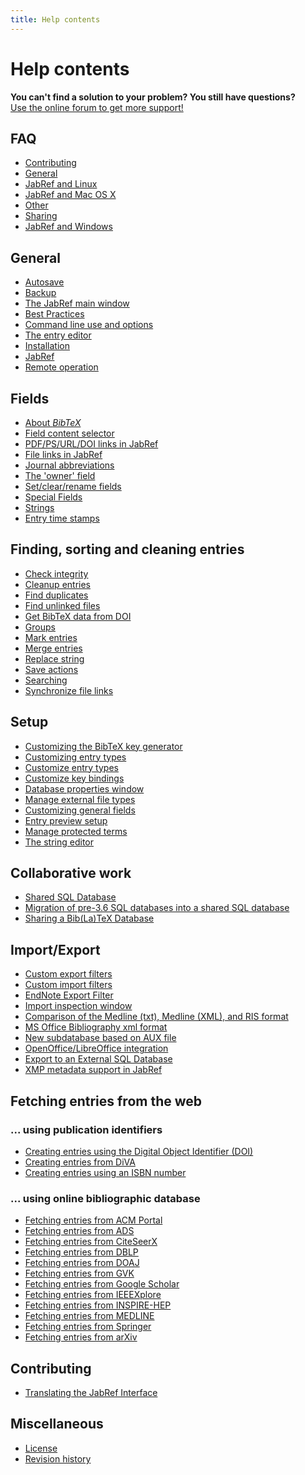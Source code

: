 ```yaml
---
title: Help contents
---
```


# Help contents

<div class="panel panel-info">
  <div class="panel-heading">
    <strong>You can't find a solution to your problem? You still have questions?</strong>
  </div>
  <div class="panel-body">
    <a class="btn btn-default" role="button" href="http://discourse.jabref.org">Use the online forum to get more support!</a>
  </div>
</div>


## FAQ
- [Contributing](/en/FAQcontributing)
- [General](/en/FAQgeneral)
- [JabRef and Linux](/en/FAQlinux)
- [JabRef and Mac OS X](/en/FAQosx)
- [Other](/en/FAQother)
- [Sharing](/en/FAQsharing)
- [JabRef and Windows](/en/FAQwindows)


## General
- [Autosave](/en/Autosave)
- [Backup](/en/Backup)
- [The JabRef main window](/en/BaseFrame)
- [Best Practices](/en/BestPractices)
- [Command line use and options](/en/CommandLine)
- [The entry editor](/en/EntryEditor)
- [Installation](/en/Installation)
- [JabRef](/en/JabRef)
- [Remote operation](/en/Remote)


## Fields
- [About *BibTeX*](/en/Bibtex)
- [Field content selector](/en/ContentSelector)
- [PDF/PS/URL/DOI links in JabRef](/en/ExternalFiles)
- [File links in JabRef](/en/FileLinks)
- [Journal abbreviations](/en/JournalAbbreviations)
- [The 'owner' field](/en/Owner)
- [Set/clear/rename fields](/en/SetClearRenameFields)
- [Special Fields](/en/SpecialFields)
- [Strings](/en/Strings)
- [Entry time stamps](/en/TimeStamp)


## Finding, sorting and cleaning entries
- [Check integrity](/en/CheckIntegrity)
- [Cleanup entries](/en/CleanupEntries)
- [Find duplicates](/en/FindDuplicates)
- [Find unlinked files](/en/FindUnlinkedFiles)
- [Get BibTeX data from DOI](/en/GetBibTeXDataFromDOI)
- [Groups](/en/Groups)
- [Mark entries](/en/Marking)
- [Merge entries](/en/MergeEntries)
- [Replace string](/en/ReplaceString)
- [Save actions](/en/SaveActions)
- [Searching](/en/Search)
- [Synchronize file links](/en/SynchroFileLinks)


## Setup
- [Customizing the BibTeX key generator](/en/BibtexKeyPatterns)
- [Customizing entry types](/en/CustomEntries)
- [Customize entry types](/en/CustomEntryTypes)
- [Customize key bindings](/en/CustomKeyBindings)
- [Database properties window](/en/DatabaseProperties)
- [Manage external file types](/en/ExternalFileTypes)
- [Customizing general fields](/en/GeneralFields)
- [Entry preview setup](/en/Preview)
- [Manage protected terms](/en/ProtectedTerms)
- [The string editor](/en/StringEditor)


## Collaborative work
- [Shared SQL Database](/en/SQLDatabase)
- [Migration of pre-3.6 SQL databases into a shared SQL database](/en/SQLDatabaseMigration)
- [Sharing a Bib(La)TeX Database](/en/SharedBibFile)


## Import/Export
- [Custom export filters](/en/CustomExports)
- [Custom import filters](/en/CustomImports)
- [EndNote Export Filter](/en/EndNoteFilters)
- [Import inspection window](/en/ImportInspectionDialog)
- [Comparison of the Medline (txt), Medline (XML), and RIS format](/en/MedlineRIS)
- [MS Office Bibliography xml format](/en/MsOfficeBibFieldMapping)
- [New subdatabase based on AUX file](/en/NewBasedOnAux)
- [OpenOffice/LibreOffice integration](/en/OpenOfficeIntegration)
- [Export to an External SQL Database](/en/SQLExport)
- [XMP metadata support in JabRef](/en/XMP)


## Fetching entries from the web


### ... using publication identifiers
- [Creating entries using the Digital Object Identifier (DOI)](/en/DOItoBibTeX)
- [Creating entries from DiVA](/en/DiVAtoBibTeX)
- [Creating entries using an ISBN number](/en/ISBNtoBibTeX)


### ... using online bibliographic database
- [Fetching entries from ACM Portal](/en/ACMPortal)
- [Fetching entries from ADS](/en/ADS)
- [Fetching entries from CiteSeerX](/en/CiteSeer)
- [Fetching entries from DBLP](/en/DBLP)
- [Fetching entries from DOAJ](/en/DOAJ)
- [Fetching entries from GVK](/en/GVK)
- [Fetching entries from Google Scholar](/en/GoogleScholar)
- [Fetching entries from IEEEXplore](/en/IEEEXplore)
- [Fetching entries from INSPIRE-HEP](/en/INSPIRE)
- [Fetching entries from MEDLINE](/en/Medline)
- [Fetching entries from Springer](/en/Springer)
- [Fetching entries from arXiv](/en/arXiv)



## Contributing
- [Translating the JabRef Interface](/en/TranslatingGUI)


## Miscellaneous
- [License](/en/License)
- [Revision history](/en/RevisionHistory)


